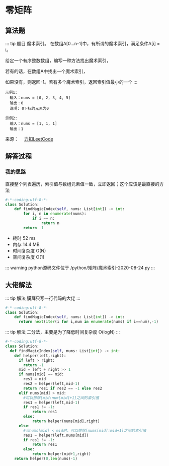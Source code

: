 #  零矩阵

##  算法题

::: tip 题目
魔术索引。 在数组A[0...n-1]中，有所谓的魔术索引，满足条件A[i] = i。

给定一个有序整数数组，编写一种方法找出魔术索引，

若有的话，在数组A中找出一个魔术索引，

如果没有，则返回-1。若有多个魔术索引，返回索引值最小的一个
:::

~~~
示例1:
  输入：nums = [0, 2, 3, 4, 5]
  输出：0
  说明: 0下标的元素为0
~~~

~~~
示例2:
  输入：nums = [1, 1, 1]
  输出：1
~~~

来源：&emsp; [力扣LeetCode](https://leetcode-cn.com/problems/magic-index-lcci)


##  解答过程

### 我的思路

直接整个列表遍历，索引值与数组元素值一致，立即返回；这个应该是最直接的方法

```python
#-*-coding:utf-8-*-
class Solution:
    def findMagicIndex(self, nums: List[int]) -> int:
        for i, n in enumerate(nums):
            if i == n:
                return n
        return -1
```

* 耗时 52 ms
* 内存 14.4 MB
* 时间复杂度 O(N)
* 空间复杂度 O(1)

::: warning python源码文件位于
/python/矩阵/魔术索引-2020-08-24.py
:::


##  大佬解法

::: tip 解法
  膜拜只写一行代码的大佬
:::

```python
#-*-coding:utf-8-*-
class Solution:
    def findMagicIndex(self, nums: List[int]) -> int:
      return next(iter(i for i,num in enumerate(nums) if i==num),-1)
```


::: tip 解法
  二分法，主要是为了降低时间复杂度 O(logN)
:::

```python
#-*-coding:utf-8-*-
class Solution:
  def findMagicIndex(self, nums: List[int]) -> int:
    def helper(left,right):
      if left > right:
        return -1
      mid = left + right >> 1
      if nums[mid] == mid:
        res1 = mid
        res2 = helper(left,mid-1)
        return res1 if res2 == -1 else res2
      elif nums[mid] > mid:
        #可以排除[mid:num[mid]+1]之间的索引值
        res1 = helper(left,mid-1)
        if res1 != -1:
            return res1
        else:
            return helper(nums[mid],right)
      else:
        #当nums[mid] < mid时，可以排除[nums[mid]:mid+1]之间的索引值
        res1 = helper(left,nums[mid])
        if res1 != -1:
            return res1
        else:
            return helper(mid+1,right)
    return helper(0,len(nums)-1)
```